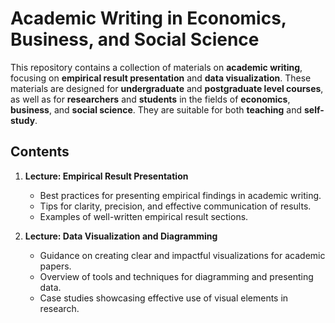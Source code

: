 # Academic Writing in Economics, Business, and Social Science

This repository contains a collection of materials on **academic writing**, focusing on **empirical result presentation** and **data visualization**. These materials are designed for **undergraduate** and **postgraduate level courses**, as well as for **researchers** and **students** in the fields of **economics**, **business**, and **social science**. They are suitable for both **teaching** and **self-study**.

## Contents
1. **Lecture: Empirical Result Presentation**  
   - Best practices for presenting empirical findings in academic writing.  
   - Tips for clarity, precision, and effective communication of results.  
   - Examples of well-written empirical result sections.

2. **Lecture: Data Visualization and Diagramming**  
   - Guidance on creating clear and impactful visualizations for academic papers.  
   - Overview of tools and techniques for diagramming and presenting data.  
   - Case studies showcasing effective use of visual elements in research.
